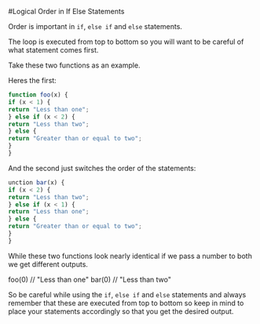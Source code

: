 #Logical Order in If Else Statements

Order is important in `if`, `else if` and `else` statements.

The loop is executed from top to bottom so you will want to be careful of what statement comes first.

Take these two functions as an example.

Heres the first:

```javascript
function foo(x) {
if (x < 1) {
return "Less than one";
} else if (x < 2) {
return "Less than two";
} else {
return "Greater than or equal to two";
}
}
```

And the second just switches the order of the statements:

```javascript
unction bar(x) {
if (x < 2) {
return "Less than two";
} else if (x < 1) {
return "Less than one";
} else {
return "Greater than or equal to two";
}
}
```

While these two functions look nearly identical if we pass a number to both we get different outputs.

foo(0) // "Less than one"
bar(0) // "Less than two"

So be careful while using the `if`, `else if` and `else` statements and always remember that these are executed from top to bottom so keep in mind to place your statements accordingly so that you get the desired output.



